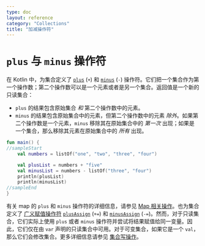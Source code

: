 ```yaml
---
type: doc
layout: reference
category: "Collections"
title: "加减操作符"
---
```


# `plus` 与 `minus` 操作符

在 Kotlin 中，为集合定义了 [`plus`](https://kotlinlang.org/api/latest/jvm/stdlib/kotlin.collections/plus.html) (`+`) 和 [`minus`](https://kotlinlang.org/api/latest/jvm/stdlib/kotlin.collections/minus.html) (`-`) 操作符。<!--
-->它们把一个集合作为第一个操作数；第二个操作数可以是一个元素或者是另一个集合。<!--
-->返回值是一个新的只读集合：

* `plus` 的结果包含原始集合 _和_ 第二个操作数中的元素。
* `minus` 的结果包含原始集合中的元素，但第二个操作数中的元素 _除外_。<!--
-->如果第二个操作数是一个元素，`minus` 移除其在原始集合中的 _第一次_ 出现；如果是一个集合，那么移除其元素在原始集合中的 _所有_ 出现。

<div class="sample" markdown="1" theme="idea" data-min-compiler-version="1.3">

```kotlin
fun main() {
//sampleStart
    val numbers = listOf("one", "two", "three", "four")

    val plusList = numbers + "five"
    val minusList = numbers - listOf("three", "four")
    println(plusList)
    println(minusList)
//sampleEnd
}
```
</div>

有关 map 的 `plus` 和 `minus` 操作符的详细信息，请参见 [Map 相关操作](map-operations.html)。<!--
-->也为集合定义了 [广义赋值操作符](operator-overloading.html#assignments) [`plusAssign`](https://kotlinlang.org/api/latest/jvm/stdlib/kotlin.collections/plus-assign.html) (`+=`) 和 [`minusAssign`](https://kotlinlang.org/api/latest/jvm/stdlib/kotlin.collections/minus-assign.html) (`-=`)。<!--
-->然而，对于只读集合，它们实际上使用 `plus` 或者 `minus` 操作符并尝试将结果赋值给同一变量。<!--
-->因此，它们仅在由 `var` 声明的只读集合中可用。<!--
-->对于可变集合，如果它是一个 `val`，那么它们会修改集合。更多详细信息请参见 [集合写操作](collection-write.html)。
